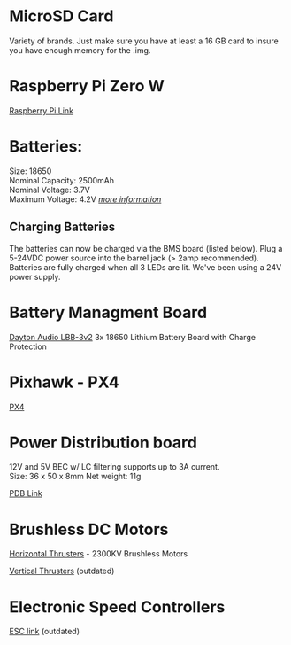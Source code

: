 # MicroSD Card 
Variety of brands. Just make sure you have at least a 16 GB card to insure you have enough memory for the .img.

# Raspberry Pi Zero W
[Raspberry Pi Link](https://www.adafruit.com/product/3400)


# Batteries: 
Size: 18650  
Nominal Capacity: 2500mAh  
Nominal Voltage: 3.7V   
Maximum Voltage: 4.2V
*[more information](https://secondlifestorage.com/t-LG-LGDBHE21865-Cell-Specifications--1938)*

## Charging Batteries
The batteries can now be charged via the BMS board (listed below). Plug a 5-24VDC power source into the barrel jack (> 2amp recommended). Batteries are fully charged when all 3 LEDs are lit. We've been using a 24V power supply.

# Battery Managment Board
[Dayton Audio LBB-3v2](https://www.parts-express.com/Dayton-Audio-LBB-3v2-3-x-18650-Lithium-Battery-Charger-Board-Module-12V-with-Charge-Protect-325-201) 3x 18650 Lithium Battery Board with Charge Protection


# Pixhawk - PX4
[PX4](https://docs.px4.io/en/flight_controller/pixhawk.html)

# Power Distribution board 
12V and 5V BEC w/ LC filtering supports up to 3A current.  
Size: 36 x 50 x 8mm
Net weight: 11g

[PDB Link](https://www.amazon.com/FPVDrone-Matek-PDB-XT60-Distribution-Quadcopter/dp/B06ZYFY89Z)


# Brushless DC Motors 
[Horizontal Thrusters](https://www.amazon.com/Crazepony-ECO2306-2400KV-Brushless-Racing/dp/B07T717JCC) - 2300KV Brushless Motors

[Vertical Thrusters](https://www.amazon.com/FPVDrone-7500KV-Brushless-Racing-Quadcopter/dp/B077GKLSP7/ref=sr_1_3?s=electronics&ie=UTF8&qid=1530131563&sr=1-3&keywords=1104+brushless) (outdated)

# Electronic Speed Controllers
[ESC link](https://www.amazon.com/Makerfire-BLHeli-Brushless-Controller-QAV210/dp/B07867ZMFJ/ref=sr_1_1_sspa?s=toys-and-games&ie=UTF8&qid=1527016924&sr=1-1-spons&keywords=makerfire+esc+2-4s&psc=1) (outdated)
